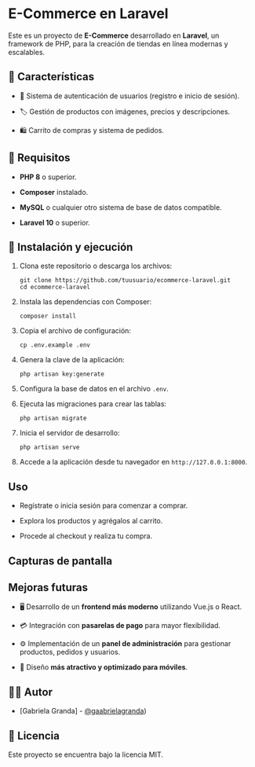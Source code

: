 E-Commerce en Laravel
=====================

Este es un proyecto de **E-Commerce** desarrollado en **Laravel**, un framework de PHP, para la creación de tiendas en línea modernas y escalables.

📌 Características
------------------

-   🛒 Sistema de autenticación de usuarios (registro e inicio de sesión).

-   🏷️ Gestión de productos con imágenes, precios y descripciones.

-   🛍️ Carrito de compras y sistema de pedidos.

🔧 Requisitos
-------------

-   **PHP 8** o superior.

-   **Composer** instalado.

-   **MySQL** o cualquier otro sistema de base de datos compatible.

-   **Laravel 10** o superior.

🚀 Instalación y ejecución
--------------------------

1.  Clona este repositorio o descarga los archivos:

    ```
    git clone https://github.com/tuusuario/ecommerce-laravel.git
    cd ecommerce-laravel
    ```

2.  Instala las dependencias con Composer:

    ```
    composer install
    ```

3.  Copia el archivo de configuración:

    ```
    cp .env.example .env
    ```

4.  Genera la clave de la aplicación:

    ```
    php artisan key:generate
    ```

5.  Configura la base de datos en el archivo `.env`.

6.  Ejecuta las migraciones para crear las tablas:

    ```
    php artisan migrate
    ```

7.  Inicia el servidor de desarrollo:

    ```
    php artisan serve
    ```

8.  Accede a la aplicación desde tu navegador en `http://127.0.0.1:8000`.

Uso
------

-   Regístrate o inicia sesión para comenzar a comprar.

-   Explora los productos y agrégalos al carrito.

-   Procede al checkout y realiza tu compra.

Capturas de pantalla
-----------------------

Mejoras futuras
------------------

-   🖥️ Desarrollo de un **frontend más moderno** utilizando Vue.js o React.

-   💳 Integración con **pasarelas de pago** para mayor flexibilidad.

-   ⚙️ Implementación de un **panel de administración** para gestionar productos, pedidos y usuarios.

-   🎨 Diseño **más atractivo y optimizado para móviles**.

👨‍💻 Autor
-----------

-   [Gabriela Granda] - [@gaabrielagranda](https://github.com/gaabrielagranda))

📝 Licencia
-----------

Este proyecto se encuentra bajo la licencia MIT.
